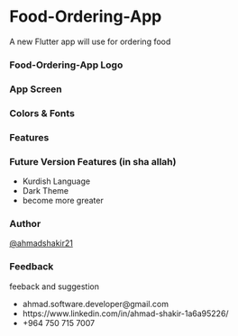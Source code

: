 # Food-Ordering-App

A new Flutter app will use for ordering food

### Food-Ordering-App Logo

### App Screen

### Colors & Fonts

### Features

### Future Version Features (in sha allah)
<ul>
  <li>Kurdish Language</li>
  <li>Dark Theme</li>
  <li>become more greater</li>
</ul>

### Author
<a href = "https://github.com/ahmadshakir21">@ahmadshakir21</a>

### Feedback
<p>feeback and suggestion</p>
<ul>
  <li>ahmad.software.developer@gmail.com</li>
  <li>https://www.linkedin.com/in/ahmad-shakir-1a6a95226/</li>
  <li>+964 750 715 7007</li>
</ul>

